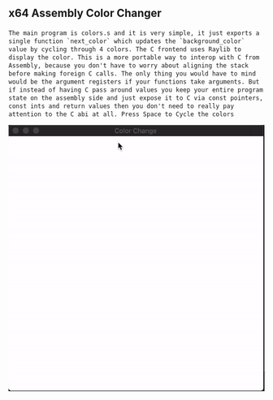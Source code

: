 ## x64 Assembly Color Changer
    The main program is colors.s and it is very simple, it just exports a single function `next_color` which updates the `background_color` value by cycling through 4 colors. The C frontend uses Raylib to display the color. This is a more portable way to interop with C from Assembly, because you don't have to worry about aligning the stack before making foreign C calls. The only thing you would have to mind would be the argument registers if your functions take arguments. But if instead of having C pass around values you keep your entire program state on the assembly side and just expose it to C via const pointers, const ints and return values then you don't need to really pay attention to the C abi at all. Press Space to Cycle the colors

![](demo.gif)
